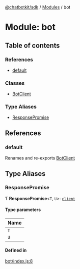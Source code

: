 [@chatbotkit/sdk](../README.md) / [Modules](../modules.md) / bot

# Module: bot

## Table of contents

### References

- [default](bot.md#default)

### Classes

- [BotClient](../classes/bot.BotClient.md)

### Type Aliases

- [ResponsePromise](bot.md#responsepromise)

## References

### default

Renames and re-exports [BotClient](../classes/bot.BotClient.md)

## Type Aliases

### ResponsePromise

Ƭ **ResponsePromise**\<`T`, `U`\>: [`client`](client.md)

#### Type parameters

| Name |
| :------ |
| `T` |
| `U` |

#### Defined in

[bot/index.js:8](https://github.com/chatbotkit/node-sdk/blob/main/packages/sdk/src/bot/index.js#L8)
